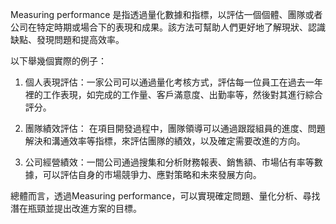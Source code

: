 

Measuring performance 是指透過量化數據和指標，以評估一個個體、團隊或者公司在特定時期或場合下的表現和成果。該方法可幫助人們更好地了解現狀、認識缺點、發現問題和提高效率。

以下舉幾個實際的例子：

1. 個人表現評估：一家公司可以通過量化考核方式，評估每一位員工在過去一年裡的工作表現，如完成的工作量、客戶滿意度、出勤率等，然後對其進行綜合評分。

2. 團隊績效評估： 在項目開發過程中，團隊領導可以通過跟蹤組員的進度、問題解決和溝通效率等指標，來評估團隊的績效，以及確定需要改進的方向。

3. 公司經營績效：一間公司通過搜集和分析財務報表、銷售額、市場佔有率等數據，可以評估自身的市場競爭力、應對策略和未來發展方向。

總體而言，透過Measuring performance，可以實現確定問題、量化分析、尋找潛在瓶頸並提出改進方案的目標。